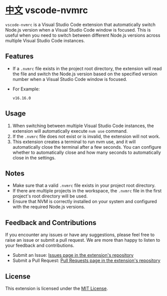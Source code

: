 # [中文](https://github.com/zqy233/vscode-nvmrc/blob/main/README-CN.md) vscode-nvmrc

`vscode-nvmrc` is a Visual Studio Code extension that automatically switch Node.js version when a Visual Studio Code window is focused. This is useful when you need to switch between different Node.js versions across multiple Visual Studio Code instances.

## Features

- If a `.nvmrc` file exists in the project root directory, the extension will read the file and switch the Node.js version based on the specified version number when a Visual Studio Code window is focused.
- For Example:

  ```
  v16.16.0
  ```

## Usage

1. When switching between multiple Visual Studio Code instances, the extension will automatically execute `nvm use` command.
2. If the `.nvmrc` file does not exist or is invalid, the extension will not work.
3. This extension creates a terminal to run nvm use, and it will automatically close the terminal after a few seconds. You can configure whether to automatically close and how many seconds to automatically close in the settings.

## Notes

- Make sure that a valid `.nvmrc` file exists in your project root directory.
- If there are multiple projects in the workspace, the `.nvmrc` file in the first project's root directory will be used.
- Ensure that NVM is correctly installed on your system and configured with the required Node.js versions.

## Feedback and Contributions

If you encounter any issues or have any suggestions, please feel free to raise an issue or submit a pull request. We are more than happy to listen to your feedback and contributions.

- Submit an Issue: [Issues page in the extension's repository](https://github.com/zqy233/vscode-nvmrc/issues)
- Submit a Pull Request: [Pull Requests page in the extension's repository](https://github.com/zqy233/vscode-nvmrc/pulls)

## License

This extension is licensed under the [MIT License](LICENSE).
